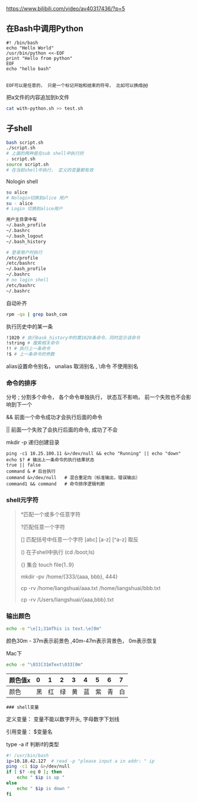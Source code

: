 https://www.bilibili.com/video/av40317436/?p=5

## 在Bash中调用Python ## 

```ba
#! /bin/bash
echo "Hello World"
/usr/bin/python <<-EOF
print "Hello from python"
EOF
echo "hello bash"


EOF可以是任意的， 只是一个标记开始和结束的符号， 比如可以换成@@
```

把a文件的内容追加到b文件

```sh
cat with-python.sh >> test.sh
```

## 子shell ## 

```bash
bash script.sh
./script.sh
# 上面的两种是在sub shell中执行的
. script.sh
source script.sh
# 在当前shell中执行， 定义的变量都有效
```

Nologin shell

```bash
su alice
# Nologin切换到alice 用户
su - alice
# Login 切换到alice用户

用户主目录中有
~/.bash_profile
~/.bashrc
~/.bash_logout
~/.bash_history

# 登录用户时执行
/etc/profile
/etc/bashrc
~/.bash_profile
~/.bashrc
# no login shell
/etc/bashrc
~/.bashrc

```

自动补齐

```bash
rpm -qa | grep bash_com
```

执行历史中的某一条

```bash
!1020 # 执行bask_history中的第1020条命令，同时显示该命令
!string # 搜索相关命令
!! # 执行上一条命令
!$ # 上一条命令的参数
```

alias设置命令别名， unalias 取消别名 , \命令  不使用别名

### 命令的排序

分号 ;   分割多个命令， 各个命令单独执行， 状态互不影响， 前一个失败也不会影响到下一个

&&  前面一个命令成功才会执行后面的命令

||   前面一个失败了会执行后面的命令, 成功了不会

mkdir -p 递归创建目录

```bas
ping -c1 10.25.100.11 &>/dev/null && echo "Running" || echo "down"
echo $? # 输出上一条命令的执行结果状态
true || false
command & # 后台执行
command &>/dev/null   # 混合重定向（标准输出，错误输出） 
command1 && command   # 命令排序逻辑判断
```

### shell元字符 

> *匹配一个或多个任意字符
>
> ?匹配任意一个字符
>
> [] 匹配括号中任意一个字符 [abc]  [a-z] [\^a-z] 取反  
>
> () 在子shell中执行 (cd /boot;ls)
>
> {} 集合  touch file{1..9}
>
> mkdir -pv /home/{333/{aaa, bbb}, 444}
>
> cp -rv /home/liangshuai/aaa.txt /home/liangshuai/bbb.txt
>
> cp -rv /Users/liangshuai/{aaa,bbb}.txt

### 输出颜色

```bash
echo -e "\e[1;31mThis is text.\e[0m"
```

颜色30m - 37m表示前景色 ,40m-47m表示背景色，  0m表示恢复

Mac下

```bash
echo -e "\033[31mText\033[0m"
```

| 颜色值x | 0    | 1    | 2    | 3    | 4    | 5    | 6    | 7    |
| :------ | :--- | :--- | :--- | :--- | :--- | :--- | :--- | :--- |
| 颜色    | 黑   | 红   | 绿   | 黄   | 蓝   | 紫   | 青   | 白   |

 	### shell变量

定义变量： 变量不能以数字开头, 字母数字下划线

引用变量： $变量名

type -a if   判断if的类型

```bash
#! /usr/bin/bash
ip=10.18.42.127  # read -p "please input a in addr: " ip
ping -c1 $ip &>/dev/null
if [ $? -eq 0 ]; then
	echo " $ip is up "
else
	echo " $ip is down "
fi
```

